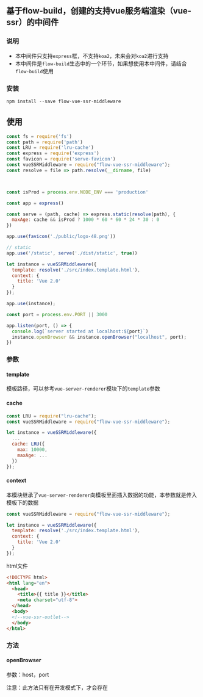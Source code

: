 ## 基于flow-build，创建的支持vue服务端渲染（vue-ssr）的中间件

### 说明

- 本中间件只支持`express`框，不支持`koa2`，未来会对`koa2`进行支持
- 本中间件是`flow-build`生态中的一个环节，如果想使用本中间件，请结合`flow-build`使用

### 安装

```js
npm install --save flow-vue-ssr-middleware
```

## 使用

```js
const fs = require('fs')
const path = require('path')
const LRU = require('lru-cache')
const express = require('express')
const favicon = require('serve-favicon')
const vueSSRMiddleware = require("flow-vue-ssr-middleware");
const resolve = file => path.resolve(__dirname, file)



const isProd = process.env.NODE_ENV === 'production'

const app = express()

const serve = (path, cache) => express.static(resolve(path), {
  maxAge: cache && isProd ? 1000 * 60 * 60 * 24 * 30 : 0
})

app.use(favicon('./public/logo-48.png'))

// static
app.use('/static', serve('./dist/static', true))

let instance = vueSSRMiddleware({
  template: resolve('./src/index.template.html'),
  context: {
    title: 'Vue 2.0'
  }
});

app.use(instance);

const port = process.env.PORT || 3000

app.listen(port, () => {
  console.log(`server started at localhost:${port}`)
  instance.openBrowser && instance.openBrowser("localhost", port);
})

```

### 参数

#### template

模板路径，可以参考`vue-server-renderer`模块下的`template`参数

#### cache

```js
const LRU = require("lru-cache");
const vueSSRMiddleware = require("flow-vue-ssr-middleware");

let instance = vueSSRMiddleware({
  ...
  cache: LRU({
    max: 10000,
    maxAge: ...
  })
});

```

#### context

本模块继承了`vue-server-renderer`向模板里面插入数据的功能，本参数就是传入模板下的数据

```js
const vueSSRMiddleware = require("flow-vue-ssr-middleware");

let instance = vueSSRMiddleware({
  template: resolve('./src/index.template.html'),
  context: {
    title: 'Vue 2.0'
  }
});
```

html文件

```html
<!DOCTYPE html>
<html lang="en">
  <head>
    <title>{{ title }}</title>
    <meta charset="utf-8">
  </head>
  <body>
  <!--vue-ssr-outlet-->
  </body>
</html>
```

### 方法

#### openBrowser

参数：host，port

注意：此方法只有在开发模式下，才会存在